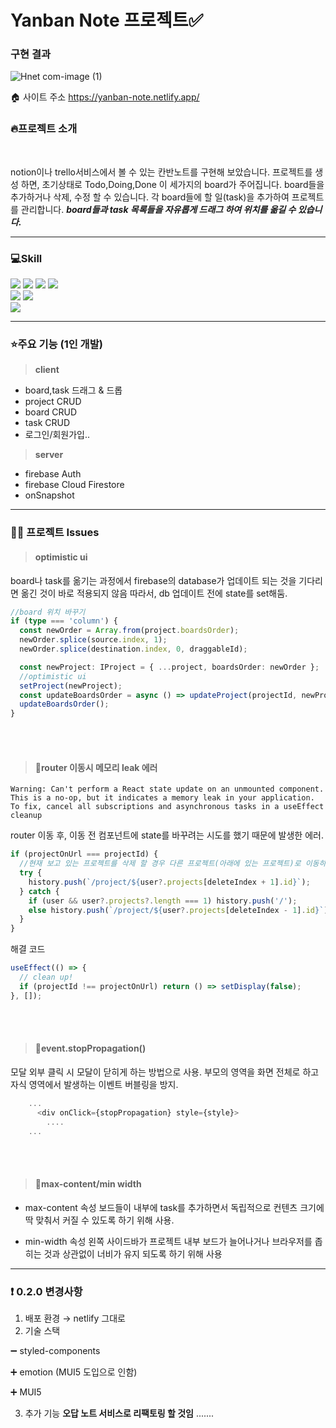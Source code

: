 # Yanban Note 프로젝트✅

### 구현 결과

![Hnet com-image (1)](https://user-images.githubusercontent.com/74299317/165036437-ea304779-f017-4473-82fc-3fa388edc29b.gif)

🏠 사이트 주소
https://yanban-note.netlify.app/

### 🔥프로젝트 소개

<br/>

notion이나 trello서비스에서 볼 수 있는 칸반노트를 구현해 보았습니다.
프로젝트를 생성 하면, 초기상태로 Todo,Doing,Done 이 세가지의 board가 주어집니다. board들을 추가하거나 삭제, 수정 할 수 있습니다. 각 board들에 할 일(task)을 추가하여 프로젝트를 관리합니다. **_board들과 task 목록들을 자유롭게 드래그 하여 위치를 옮길 수 있습니다._**

---

### 💻Skill

<img src="https://img.shields.io/badge/react-61DAFB?style=flat-square&logo=react&logoColor=black"> <img src="https://img.shields.io/badge/typescript-3178C6?style=flat-square&logo=typescript&logoColor=black"> <img src="https://img.shields.io/badge/recoil-3178C6?style=flat-square&logo=recoil&logoColor=black"> <img src="https://img.shields.io/badge/firebase-FFCA28?style=flat-square&logo=firebase&logoColor=white">  
<img src="https://img.shields.io/badge/fontawesome-339AF0?style=flat-square&logo=fontawesome&logoColor=white"> <img src="https://img.shields.io/badge/styled%20components-DB7093?style=flat-square&logo=styled%20components&logoColor=white">  
<img src="https://img.shields.io/badge/netlify-00C7B7?style=flat-square&logo=netlify&logoColor=white">

---

### ⭐️주요 기능 (1인 개발)

> **client**

- board,task 드래그 & 드롭
- project CRUD
- board CRUD
- task CRUD
- 로그인/회원가입..

> **server**

- firebase Auth
- firebase Cloud Firestore
- onSnapshot

---

### 👨‍💻 프로젝트 Issues

> #### optimistic ui

board나 task를 옮기는 과정에서 firebase의 database가 업데이트 되는 것을 기다리면 옮긴 것이 바로 적용되지 않음
따라서, db 업데이트 전에 state를 set해둠.

```ts
//board 위치 바꾸기
if (type === 'column') {
  const newOrder = Array.from(project.boardsOrder);
  newOrder.splice(source.index, 1);
  newOrder.splice(destination.index, 0, draggableId);

  const newProject: IProject = { ...project, boardsOrder: newOrder };
  //optimistic ui
  setProject(newProject);
  const updateBoardsOrder = async () => updateProject(projectId, newProject);
  updateBoardsOrder();
}
```

<br/>
<br/>

> #### 📜router 이동시 메모리 leak 에러

```
Warning: Can't perform a React state update on an unmounted component.
This is a no-op, but it indicates a memory leak in your application.
To fix, cancel all subscriptions and asynchronous tasks in a useEffect cleanup
```

router 이동 후, 이동 전 컴포넌트에 state를 바꾸려는 시도를 했기 때문에 발생한 에러.

```ts
if (projectOnUrl === projectId) {
  //현재 보고 있는 프로젝트를 삭제 할 경우 다른 프로젝트(아래에 있는 프로젝트)로 이동하도록 url을 바꿔주는 과정에서 EditRemoveBox 컴포넌트의 상태를 바꾸려는 시도가 일어나 발생한 에러입니다.
  try {
    history.push(`/project/${user?.projects[deleteIndex + 1].id}`);
  } catch {
    if (user && user?.projects?.length === 1) history.push('/');
    else history.push(`/project/${user?.projects[deleteIndex - 1].id}`);
  }
}
```

해결 코드

```ts
useEffect(() => {
  // clean up!
  if (projectId !== projectOnUrl) return () => setDisplay(false);
}, []);
```

<br/>
<br/>

> #### 📜event.stopPropagation()

모달 외부 클릭 시 모달이 닫히게 하는 방법으로 사용. 부모의 영역을 화면 전체로 하고 자식 영역에서 발생하는 이벤트 버블링을 방지.

```ts
    ...
      <div onClick={stopPropagation} style={style}>
        ....
    ...
```

<br/>
<br/>

> #### 📜max-content/min width

- max-content 속성
  보드들이 내부에 task를 추가하면서 독립적으로 컨텐츠 크기에 딱 맞춰서 커질 수 있도록 하기 위해 사용.

- min-width 속성
  왼쪽 사이드바가 프로젝트 내부 보드가 늘어나거나 브라우저를 좁히는 것과 상관없이 너비가 유지 되도록 하기 위해 사용

---

### ❗ 0.2.0 변경사항

1. 배포 환경 → netlify 그대로
2. 기술 스택

➖ styled-components

➕ emotion (MUI5 도입으로 인함)

➕ MUI5

3. 추가 기능 **오답 노트 서비스로 리팩토링 할 것임**
.......